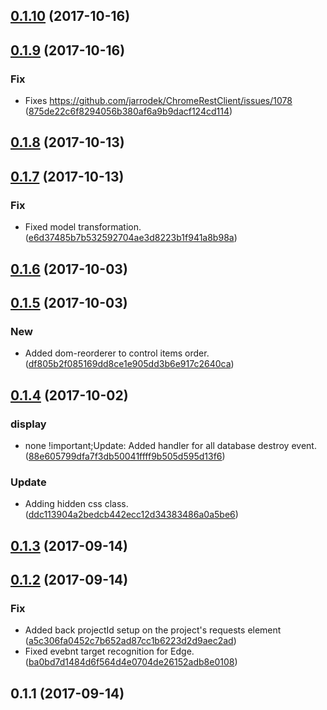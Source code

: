 <a name="0.1.10"></a>
## [0.1.10](https://github.com/advanced-rest-client/projects-menu/compare/0.1.9...0.1.10) (2017-10-16)




<a name="0.1.9"></a>
## [0.1.9](https://github.com/advanced-rest-client/projects-menu/compare/0.1.8...0.1.9) (2017-10-16)


### Fix

* Fixes https://github.com/jarrodek/ChromeRestClient/issues/1078 ([875de22c6f8294056b380af6a9b9dacf124cd114](https://github.com/advanced-rest-client/projects-menu/commit/875de22c6f8294056b380af6a9b9dacf124cd114))



<a name="0.1.8"></a>
## [0.1.8](https://github.com/advanced-rest-client/projects-menu/compare/0.1.7...0.1.8) (2017-10-13)




<a name="0.1.7"></a>
## [0.1.7](https://github.com/advanced-rest-client/projects-menu/compare/0.1.6...0.1.7) (2017-10-13)


### Fix

* Fixed model transformation. ([e6d37485b7b532592704ae3d8223b1f941a8b98a](https://github.com/advanced-rest-client/projects-menu/commit/e6d37485b7b532592704ae3d8223b1f941a8b98a))



<a name="0.1.6"></a>
## [0.1.6](https://github.com/advanced-rest-client/projects-menu/compare/0.1.5...0.1.6) (2017-10-03)




<a name="0.1.5"></a>
## [0.1.5](https://github.com/advanced-rest-client/projects-menu/compare/0.1.4...0.1.5) (2017-10-03)


### New

* Added dom-reorderer to control items order. ([df805b2f085169dd8ce1e905dd3b6e917c2640ca](https://github.com/advanced-rest-client/projects-menu/commit/df805b2f085169dd8ce1e905dd3b6e917c2640ca))



<a name="0.1.4"></a>
## [0.1.4](https://github.com/advanced-rest-client/projects-menu/compare/0.1.2...0.1.4) (2017-10-02)


### display

* none !important;Update: Added handler for all database destroy event. ([88e605799dfa7f3db50041ffff9b505d595d13f6](https://github.com/advanced-rest-client/projects-menu/commit/88e605799dfa7f3db50041ffff9b505d595d13f6))

### Update

* Adding hidden css class. ([ddc113904a2bedcb442ecc12d34383486a0a5be6](https://github.com/advanced-rest-client/projects-menu/commit/ddc113904a2bedcb442ecc12d34383486a0a5be6))



<a name="0.1.3"></a>
## [0.1.3](https://github.com/advanced-rest-client/projects-menu/compare/0.1.2...0.1.3) (2017-09-14)




<a name="0.1.2"></a>
## [0.1.2](https://github.com/advanced-rest-client/projects-menu/compare/0.1.1...0.1.2) (2017-09-14)


### Fix

* Added back projectId setup on the project's requests element ([a5c306fa0452c7b652ad87cc1b6223d2d9aec2ad](https://github.com/advanced-rest-client/projects-menu/commit/a5c306fa0452c7b652ad87cc1b6223d2d9aec2ad))
* Fixed evebnt target recognition for Edge. ([ba0bd7d1484d6f564d4e0704de26152adb8e0108](https://github.com/advanced-rest-client/projects-menu/commit/ba0bd7d1484d6f564d4e0704de26152adb8e0108))



<a name="0.1.1"></a>
## 0.1.1 (2017-09-14)




